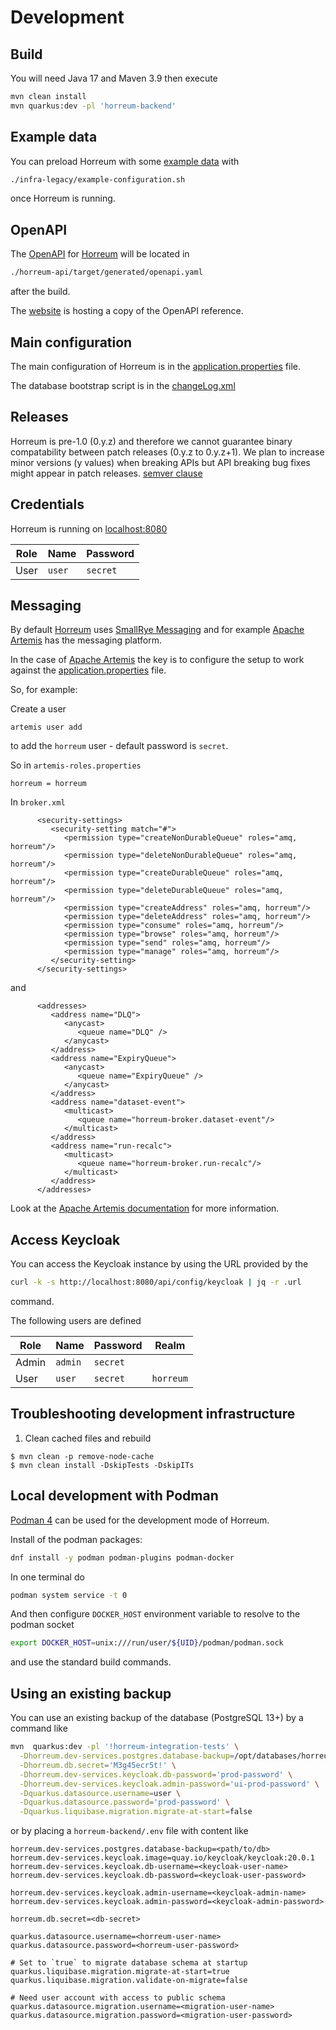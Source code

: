 # Development

## Build

You will need Java 17 and Maven 3.9 then execute

```bash
mvn clean install
mvn quarkus:dev -pl 'horreum-backend'
```

## Example data

You can preload Horreum with some [example data](https://github.com/Hyperfoil/Horreum/blob/master/infra-legacy/example-configuration.sh) with

```bash
./infra-legacy/example-configuration.sh
```

once Horreum is running.

## OpenAPI

The [OpenAPI](https://www.openapis.org/) for [Horreum](https://github.com/Hyperfoil/Horreum/) will be located in

```bash
./horreum-api/target/generated/openapi.yaml
```

after the build.

The [website](https://horreum.hyperfoil.io/docs/reference/api-reference/) is hosting a copy of the OpenAPI reference.

## Main configuration

The main configuration of Horreum is in the [application.properties](https://github.com/Hyperfoil/Horreum/blob/master/horreum-backend/src/main/resources/application.properties) file.

The database bootstrap script is in the [changeLog.xml](https://github.com/Hyperfoil/Horreum/blob/master/horreum-backend/src/main/resources/db/changeLog.xml)

## Releases

Horreum is pre-1.0 (0.y.z) and therefore we cannot guarantee binary compatability between patch releases (0.y.z to 0.y.z+1). We plan to increase minor versions (y values) when breaking APIs but API breaking bug fixes might appear in patch releases. [semver clause](https://semver.org/#spec-item-4)

## Credentials

Horreum is running on [localhost:8080](http://localhost:8080)

| Role | Name | Password |
| ---- | ---- | -------- |
| User | `user` | `secret` |


## Messaging

By default [Horreum](https://github.com/Hyperfoil/Horreum/) uses [SmallRye Messaging](https://smallrye.io/smallrye-reactive-messaging/smallrye-reactive-messaging/3.3/index.html) and
for example [Apache Artemis](https://activemq.apache.org/components/artemis/) has the messaging platform.

In the case of [Apache Artemis](https://activemq.apache.org/components/artemis/) the key is to configure the setup to work against the 
[application.properties](https://github.com/Hyperfoil/Horreum/blob/master/horreum-backend/src/main/resources/application.properties) file.

So, for example:

Create a user
```
artemis user add
```

to add the `horreum` user - default password is `secret`.

So in `artemis-roles.properties`
```
horreum = horreum
```

In `broker.xml`
```
      <security-settings>
         <security-setting match="#">
            <permission type="createNonDurableQueue" roles="amq, horreum"/>
            <permission type="deleteNonDurableQueue" roles="amq, horreum"/>
            <permission type="createDurableQueue" roles="amq, horreum"/>
            <permission type="deleteDurableQueue" roles="amq, horreum"/>
            <permission type="createAddress" roles="amq, horreum"/>
            <permission type="deleteAddress" roles="amq, horreum"/>
            <permission type="consume" roles="amq, horreum"/>
            <permission type="browse" roles="amq, horreum"/>
            <permission type="send" roles="amq, horreum"/>
            <permission type="manage" roles="amq, horreum"/>
         </security-setting>
      </security-settings>
```

and

```
      <addresses>
         <address name="DLQ">
            <anycast>
               <queue name="DLQ" />
            </anycast>
         </address>
         <address name="ExpiryQueue">
            <anycast>
               <queue name="ExpiryQueue" />
            </anycast>
         </address>
         <address name="dataset-event">
            <multicast>
               <queue name="horreum-broker.dataset-event"/>
            </multicast>
         </address>
         <address name="run-recalc">
            <multicast>
               <queue name="horreum-broker.run-recalc"/>
            </multicast>
         </address>
      </addresses>
```

Look at the [Apache Artemis documentation](https://activemq.apache.org/components/artemis/documentation/) for more information.

## Access Keycloak

You can access the Keycloak instance by using the URL provided by the

```bash
curl -k -s http://localhost:8080/api/config/keycloak | jq -r .url
```

command.

The following users are defined

| Role | Name | Password | Realm |
| ---- | ---- | -------- | ----- |
| Admin | `admin` | `secret` | |
| User | `user` | `secret` | `horreum` |

## Troubleshooting development infrastructure

1. Clean cached files and rebuild

```shell
$ mvn clean -p remove-node-cache
$ mvn clean install -DskipTests -DskipITs
```

## Local development with Podman

[Podman 4](https://podman.io/) can be used for the development mode of Horreum.

Install of the podman packages:

``` bash
dnf install -y podman podman-plugins podman-docker
```

In one terminal do
``` bash
podman system service -t 0
```
And then configure `DOCKER_HOST` environment variable to resolve to the podman socket

``` bash
export DOCKER_HOST=unix:///run/user/${UID}/podman/podman.sock
```

and use the standard build commands.

## Using an existing backup

You can use an existing backup of the database (PostgreSQL 13+) by a command like

```bash
mvn  quarkus:dev -pl '!horreum-integration-tests' \
  -Dhorreum.dev-services.postgres.database-backup=/opt/databases/horreum-prod-db/ \
  -Dhorreum.db.secret='M3g45ecr5t!' \
  -Dhorreum.dev-services.keycloak.db-password='prod-password' \
  -Dhorreum.dev-services.keycloak.admin-password='ui-prod-password' \
  -Dquarkus.datasource.username=user \
  -Dquarkus.datasource.password='prod-password' \
  -Dquarkus.liquibase.migration.migrate-at-start=false
```

or by placing a `horreum-backend/.env` file with content like

```
horreum.dev-services.postgres.database-backup=<path/to/db>
horreum.dev-services.keycloak.image=quay.io/keycloak/keycloak:20.0.1
horreum.dev-services.keycloak.db-username=<keycloak-user-name>
horreum.dev-services.keycloak.db-password=<keycloak-user-password>

horreum.dev-services.keycloak.admin-username=<keycloak-admin-name>
horreum.dev-services.keycloak.admin-password=<keycloak-admin-password>

horreum.db.secret=<db-secret>

quarkus.datasource.username=<horreum-user-name>
quarkus.datasource.password=<horreum-user-password>

# Set to `true` to migrate database schema at startup
quarkus.liquibase.migration.migrate-at-start=true
quarkus.liquibase.migration.validate-on-migrate=false

# Need user account with access to public schema
quarkus.datasource.migration.username=<migration-user-name>
quarkus.datasource.migration.password=<migration-user-password>
```
